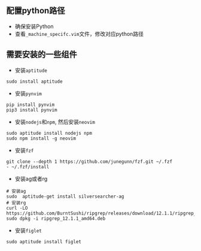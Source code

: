 ## 配置python路径
- 确保安装Python
- 查看`_machine_specifc.vim`文件，修改对应python路径

## 需要安装的一些组件

- 安装`aptitude`
```
sudo install aptitude
```

- 安装`pynvim`

```
pip install pynvim
pip3 install pynvim
```

- 安装`nodejs`和`npm`, 然后安装`neovim`

```
sudo aptitude install nodejs npm
sudo npm install -g neovim
```

- 安装`fzf`

```
git clone --depth 1 https://github.com/junegunn/fzf.git ~/.fzf
- ~/.fzf/install
```

- 安装ag或者rg

```
# 安装ag
sudo  aptitude-get install silversearcher-ag
# 安装rg
curl -LO https://github.com/BurntSushi/ripgrep/releases/download/12.1.1/ripgrep_12.1.1_amd64.deb
sudo dpkg -i ripgrep_12.1.1_amd64.deb
```

- 安装`figlet`

```
sudo aptitude install figlet
```
